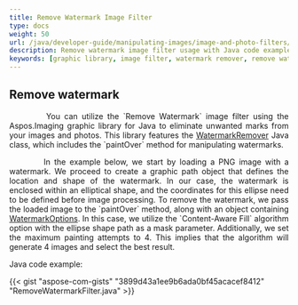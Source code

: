 ```yaml
---
title: Remove Watermark Image Filter
type: docs
weight: 50
url: /java/developer-guide/manipulating-images/image-and-photo-filters/remove-watermark-filter/
description: Remove watermark image filter usage with Java code example provided.
keywords: [graphic library, image filter, watermark remover, remove watermark, watermark options, content-aware fill, painting attempts, java class, paint over method]
---
```


## Remove watermark

<p align='justify'>
&nbsp;&nbsp;&nbsp;&nbsp;&nbsp;&nbsp;&nbsp;&nbsp;
You can utilize the `Remove Watermark` image filter using the Aspos.Imaging graphic library for Java to eliminate unwanted marks from your images and photos. This library features the <a href="https://reference.aspose.com/imaging/java/com.aspose.imaging.watermark/watermarkremover/">WatermarkRemover</a> Java class, which includes the `paintOver` method for manipulating watermarks.
</p>

<p align='justify'>
&nbsp;&nbsp;&nbsp;&nbsp;&nbsp;&nbsp;&nbsp;&nbsp;
In the example below, we start by loading a PNG image with a watermark. We proceed to create a graphic path object that defines the location and shape of the watermark. In our case, the watermark is enclosed within an elliptical shape, and the coordinates for this ellipse need to be defined before image processing. To remove the watermark, we pass the loaded image to the `paintOver` method, along with an object containing <a href="https://reference.aspose.com/imaging/java/com.aspose.imaging.watermark.options/watermarkoptions/">WatermarkOptions</a>. In this case, we utilize the `Content-Aware Fill` algorithm option with the ellipse shape path as a mask parameter. Additionally, we set the maximum painting attempts to 4. This implies that the algorithm will generate 4 images and select the best result.
</p>

Java code example:

{{< gist "aspose-com-gists" "3899d43a1ee9b6ada0bf45acacef8412" "RemoveWatermarkFilter.java" >}}
